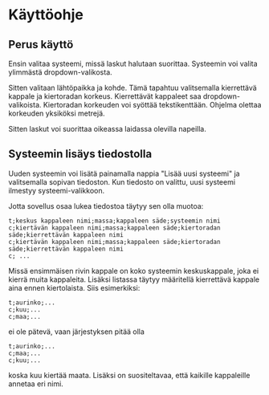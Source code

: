 # Käyttöohje

## Perus käyttö

Ensin valitaa systeemi, missä laskut halutaan suorittaa. Systeemin voi valita ylimmästä dropdown-valikosta.

Sitten valitaan lähtöpaikka ja kohde. Tämä tapahtuu valitsemalla kierrettävä kappale ja kiertoradan korkeus. Kierrettävät kappaleet saa dropdown-valikoista. Kiertoradan korkeuden voi syöttää tekstikenttään. Ohjelma olettaa korkeuden yksiköksi metrejä.

Sitten laskut voi suorittaa oikeassa laidassa olevilla napeilla.

## Systeemin lisäys tiedostolla

Uuden systeemin voi lisätä painamalla nappia "Lisää uusi systeemi" ja valitsemalla sopivan tiedoston. Kun tiedosto on valittu, uusi systeemi ilmestyy systeemi-valikkoon.

Jotta sovellus osaa lukea tiedostoa täytyy sen olla muotoa:

    t;keskus kappaleen nimi;massa;kappaleen säde;systeemin nimi
    c;kiertävän kappaleen nimi;massa;kappaleen säde;kiertoradan säde;kierrettävän kappaleen nimi
    c;kiertävän kappaleen nimi;massa;kappaleen säde;kiertoradan säde;kierrettävän kappaleen nimi
    c; ...

Missä ensimmäisen rivin kappale on koko systeemin keskuskappale, joka ei kierrä muita kappaleita. Lisäksi listassa täytyy määritellä kierrettävä kappale aina ennen kiertolaista. Siis esimerkiksi:

    t;aurinko;...
    c;kuu;...
    c;maa;...

ei ole pätevä, vaan järjestyksen pitää olla

    t;aurinko;...
    c;maa;...
    c;kuu;...

koska kuu kiertää maata. Lisäksi on suositeltavaa, että kaikille kappaleille annetaa eri nimi.
